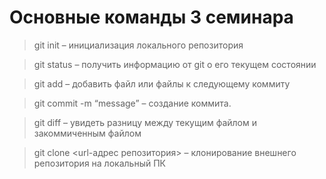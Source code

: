 # Основные команды 3 семинара

> git init – инициализация локального репозитория

> git status – получить информацию от git о его текущем состоянии

> git add – добавить файл или файлы к следующему коммиту

> git commit -m “message” – создание коммита.

> git diff – увидеть разницу между текущим файлом и закоммиченным файлом

> git clone <url-адрес репозитория> – клонирование внешнего репозитория на  локальный ПК
